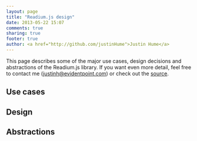 ```yaml
---
layout: page
title: "Readium.js design"
date: 2013-05-22 15:07
comments: true
sharing: true
footer: true
author: <a href="http://github.com/justinHume">Justin Hume</a>
---
```


This page describes some of the major use cases, design decisions and abstractions of the Readium.js library. If you want even more detail, feel free to contact me (justinh@evidentpoint.com) or check out the [source](http://github.com/readium/Readium-Web-Components).

## Use cases



## Design



## Abstractions